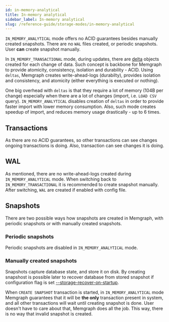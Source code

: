 ```yaml
---
id: in-memory-analytical
title: In-memory analytical
sidebar_label: In-memory analytical
slug: /reference-guide/storage-modes/in-memory-analytical
---
```


`IN_MEMORY_ANALYTICAL` mode offers no ACID guarantees besides manually created snapshots. There are no `WAL` files created, or periodic snapshots. User **can** create snapshot manually. 

In `IN_MEMORY_TRANSACTIONAL` mode, during updates, there are [delta](../../under-the-hood/storage.md#delta-memory-layout) objects created for each change of data. Such concept is backbone for 
Memgraph to provide atomicity, consistency, isolation and durability - ACID. Using `deltas`, Memgraph creates write-ahead-logs (durabilty), provides isolation and consistency, and atomicity (either everything is executed or nothing). 

One big overhead with `deltas` is that they require a lot of memory (104B per change) especially when there are a lot of changes (import, i.e. `LOAD CSV` query). `IN_MEMORY_ANALYTICAL` disables creation of `deltas` in order to provide faster import with lower memory consumption. Also, such mode creates speedup of import, and reduces memory usage drastically - up to 6 times.


## Transactions

As there are no ACID guarantees, so other transactions can see changes ongoing transactions is doing. Also, transaction can see changes it is doing.

## WAL

As mentioned, there are no write-ahead-logs created during `IN_MEMORY_ANALYTICAL` mode. When switching back to `IN_MEMORY_TRANSACTIONAL` it is recommended to create snapshot manually. After switching, `WAL` are created
if enabled with config file.

## Snapshots

There are two possible ways how snapshots are created in Memgraph, with periodic snapshots or with manually created snapshots.

### Periodic snapshots

Periodic snapshots are disabled in `IN_MEMORY_ANALYTICAL` mode.

### Manually created snapshots

Snapshots capture database state, and store it on disk. By creating snapshost is possible later to recover database from stored snapshot if configuration flag is set [--storage-recover-on-startup](../configuration.md#storage). 

When `CREATE SNAPSHOT` transaction is started, in `IN_MEMORY_ANALYTICAL` mode Memgraph guarantees that it will be **the only** transaction present in system, and all other transactions will wait until creating snapshot is done. User doesn't have to care about that, Memgraph does all the job. This way, there is no way that invalid snapshot is created.
